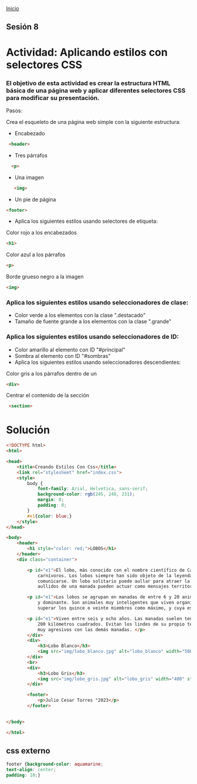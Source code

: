 <!-- No borrar o modificar -->
[Inicio](./index.md)

## Sesión 8 

# Actividad: Aplicando estilos con selectores CSS

### El objetivo de esta actividad es crear la estructura HTML básica de una página web y aplicar diferentes selectores CSS para modificar su presentación.

Pasos:

Crea el esqueleto de una página web simple con la siguiente estructura:

- Encabezado 
```html
 <header>
 ```
- Tres párrafos 
```html
  <p>
```
- Una imagen 
```html
   <img>
  ```
- Un pie de página 
```html
<footer>
```
- Aplica los siguientes estilos usando selectores de etiqueta:

Color rojo a los encabezados 
```html
<h1>
```
Color azul a los párrafos 
```html
<p>
```
Borde grueso negro a la imagen 
```html
<img>
```
### Aplica los siguientes estilos usando seleccionadores de clase:

- Color verde a los elementos con la clase ".destacado"
- Tamaño de fuente grande a los elementos con la clase ".grande"
### Aplica los siguientes estilos usando seleccionadores de ID:

- Color amarillo al elemento con ID "#principal"
- Sombra al elemento con ID "#sombras"
- Aplica los siguientes estilos usando seleccionadores descendientes:

Color gris a los párrafos dentro de un 
```html
<div>
```
Centrar el contenido de la sección
```html
 <section>
```
<!-- Su documentación aquí -->
# Solución

```html
<!DOCTYPE html>
<html>

<head>
    <title>Creando Estilos Con Css</title>
    <link rel="stylesheet" href="index.css">
    <style>
        body {
            font-family: Arial, Helvetica, sans-serif;
            background-color: rgb(245, 248, 231);
            margin: 0;
            padding: 0;
        }
        #e1{color: blue;}
    </style>
</head>

<body>
    <header>
        <h1 style="color: red;">LOBOS</h1>
    </header>
    <div class="container">

        <p id="e1">El lobo, más conocido con el nombre científico de Canis Lupus es un mamífero placentario del orden de los
            carnívoros. Los lobos siempre han sido objeto de la leyenda debido a su aullido, el cual usan para
            comunicarse. Un lobo solitario puede aullar para atraer la atención de su manada del mismo modo que los
            aullidos de una manada pueden actuar como mensajes territoriales entre varias de ellas. </p> <br>

        <p id="e1">Los lobos se agrupan en manadas de entre 6 y 20 animales y generalmente dirigida por una pareja reproductora
            y dominante. Son animales muy inteligentes que viven organizados en manadas, que por lo general no suelen
            superar los quince o veinte miembros como máximo, y cuya estructura jerárquica está muy marcada. </p><br>

        <p id="e1">Viven entre seis y ocho años. Las manadas suelen tener un comportamiento territorial, cubriendo alrededor de
            200 kilómetros cuadrados. Evitan los lindes de su propio territorio para no tener encuentros en ocasiones
            muy agresivos con las demás manadas. </p>
        </div>
        <div>
            <h3>Lobo Blanco</h3>
            <img src="img/lobo_blanco.jpg" alt="lobo_blanco" width="500" style="border: 2px solid black;">
        </div>
        <br>
        <div>
            <h3>Lobo Gris</h3>
            <img src="img/lobo_gris.jpg" alt="lobo_gris" width="400" style="border: 2px solid black;">
        </div>

        <footer>
            <p>Julio Cesar Torres °2023</p>
        </footer>
       

</body>

</html>
```
## css externo

```css
footer {background-color: aquamarine;
text-align: center;
padding: 10;}

```



